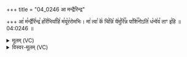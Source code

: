 +++
title = "04_0246 आ मन्द्रैरिन्द्र"

+++
आ꣢ म꣣न्द्रै꣡रि꣢न्द्र꣣ ह꣡रि꣢भिर्या꣣हि꣢ म꣣यू꣡र꣢रोमभिः। मा꣢ त्वा꣣ के꣢ चि꣣न्नि꣡ ये꣢मु꣣रि꣢꣫न्न पा꣣शि꣢꣫नोऽति꣣ ध꣡न्वे꣢व꣣ ताꣳ इ꣢हि ॥ 04:0246 ॥

<details><summary>मूलम् (VC)</summary>

आ꣢ म꣣न्द्रै꣡रि꣢न्द्र꣣ ह꣡रि꣢भिर्या꣣हि꣢ म꣣यू꣡र꣢रोमभिः । मा꣢ त्वा꣣ के꣢ चि꣣न्नि꣡ ये꣢मु꣣रि꣢꣫न्न पा꣣शि꣢꣫नोऽति꣣ ध꣡न्वे꣢व꣣ ता꣡ꣳ इ꣢हि ॥२४६॥
</details>

<details><summary>विस्वर-मूलम् (VC)</summary>

आ मन्द्रैरिन्द्र हरिभिर्याहि मयूररोमभिः । मा त्वा के चिन्नि येमुरिन्न पाशिनोऽति धन्वेव ताꣳ इहि ॥२४६॥
</details>